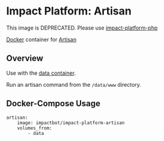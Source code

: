# Impact Platform: Artisan
This image is DEPRECATED. Please use [impact-platform-php](https://github.com/b-lab-org/impact-platform-php)

[Docker](https://www.docker.com/) container for [Artisan](https://laravel.com/docs/master/artisan)

## Overview
Use with the [data container](https://github.com/b-lab-org/impact-platform-data).

Run an artisan command from the `/data/www` directory.

## Docker-Compose Usage
```
artisan:
    image: impactbot/impact-platform-artisan
    volumes_from:
        - data
```
